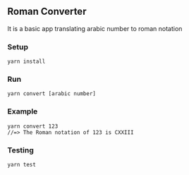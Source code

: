 ## Roman Converter
It is a basic app translating arabic number to roman notation

### Setup
```
yarn install
```

### Run
```
yarn convert [arabic number]
```

### Example
```
yarn convert 123
//=> The Roman notation of 123 is CXXIII
```

### Testing
```
yarn test
```
